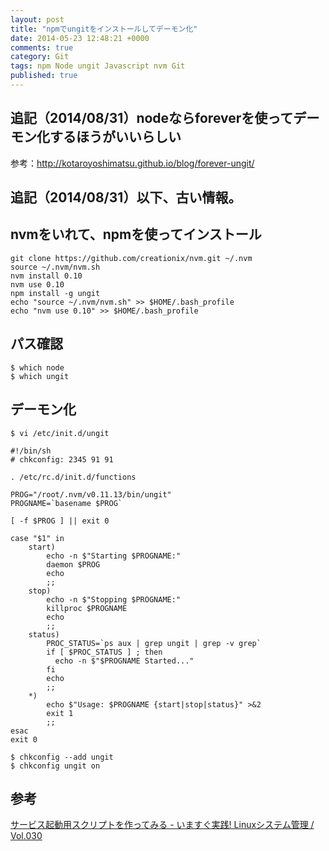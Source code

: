 ```yaml
---
layout: post
title: "npmでungitをインストールしてデーモン化"
date: 2014-05-23 12:48:21 +0000
comments: true
category: Git
tags: npm Node ungit Javascript nvm Git
published: true
---
```


## 追記（2014/08/31）nodeならforeverを使ってデーモン化するほうがいいらしい
参考：<http://kotaroyoshimatsu.github.io/blog/forever-ungit/>

## 追記（2014/08/31）以下、古い情報。

## nvmをいれて、npmを使ってインストール

```
git clone https://github.com/creationix/nvm.git ~/.nvm
source ~/.nvm/nvm.sh
nvm install 0.10
nvm use 0.10
npm install -g ungit
echo "source ~/.nvm/nvm.sh" >> $HOME/.bash_profile
echo "nvm use 0.10" >> $HOME/.bash_profile
```

## パス確認

```
$ which node
$ which ungit
```

## デーモン化

```
$ vi /etc/init.d/ungit
```

```
#!/bin/sh
# chkconfig: 2345 91 91
                                   
. /etc/rc.d/init.d/functions

PROG="/root/.nvm/v0.11.13/bin/ungit"
PROGNAME=`basename $PROG`
                            
[ -f $PROG ] || exit 0
                
case "$1" in
    start)
        echo -n $"Starting $PROGNAME:"
        daemon $PROG
        echo
        ;;
    stop)
        echo -n $"Stopping $PROGNAME:"
        killproc $PROGNAME
        echo
        ;;
    status)
        PROC_STATUS=`ps aux | grep ungit | grep -v grep`
        if [ $PROC_STATUS ] ; then
          echo -n $"$PROGNAME Started..."
        fi
        echo
        ;;
    *)
        echo $"Usage: $PROGNAME {start|stop|status}" >&2
        exit 1
        ;;
esac
exit 0 
```

```
$ chkconfig --add ungit
$ chkconfig ungit on
```

## 参考
[サービス起動用スクリプトを作ってみる - いますぐ実践! Linuxシステム管理 / Vol.030](http://www.usupi.org/sysad/030.html)
